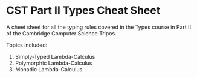 # CST Part II Types Cheat Sheet
A cheet sheet for all the typing rules covered in the Types course in Part II of the Cambridge Computer Science Tripos.

Topics included:

1. Simply-Typed Lambda-Calculus
2. Polymorphic Lambda-Calculus
3. Monadic Lambda-Calculus
